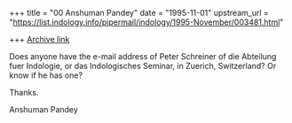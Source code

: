 +++
title = "00 Anshuman Pandey"
date = "1995-11-01"
upstream_url = "https://list.indology.info/pipermail/indology/1995-November/003481.html"

+++
[Archive link](https://list.indology.info/pipermail/indology/1995-November/003481.html)


Does anyone have the e-mail address of Peter Schreiner of die Abteilung 
fuer Indologie, or das Indologisches Seminar, in Zuerich, Switzerland? Or 
know if he has one?

Thanks.

Anshuman Pandey







